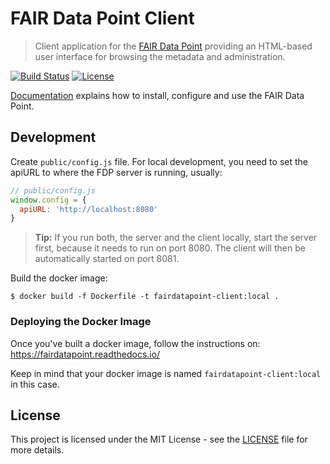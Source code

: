 # FAIR Data Point Client

> Client application for the [FAIR Data Point](https://github.com/FAIRDataTeam/FAIRDataPoint) providing an HTML-based user interface for browsing the metadata and administration.

[![Build Status](https://travis-ci.org/FAIRDataTeam/FAIRDataPoint-client.svg?branch=master)](https://travis-ci.org/FAIRDataTeam/FAIRDataPoint-client.svg?branch=master)
[![License](https://img.shields.io/badge/license-MIT-blue.svg)](LICENSE.md)


[Documentation](https://fairdatapoint.readthedocs.io/) explains how to install, configure and use the FAIR Data Point.


## Development

Create `public/config.js` file. For local development, you need to set the apiURL to where the FDP server is running, usually:

```js
// public/config.js
window.config = {
  apiURL: 'http://localhost:8080'
}
```

> **Tip:** If you run both, the server and the client locally, start the server first, because it needs to run on port 8080. The client will then be automatically started on port 8081.

Build the docker image: 
```
$ docker build -f Dockerfile -t fairdatapoint-client:local .
```

### Deploying the Docker Image

Once you've built a docker image, follow the instructions on:
https://fairdatapoint.readthedocs.io/

Keep in mind that your docker image is named `fairdatapoint-client:local` in this case.

## License

This project is licensed under the MIT License - see the [LICENSE](LICENSE) file for more details.

